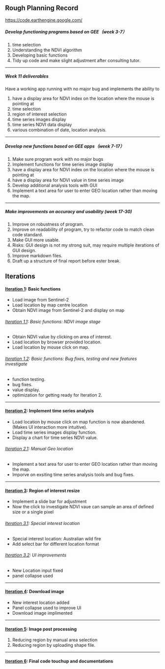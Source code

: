 ## Rough Planning Record

https://code.earthengine.google.com/
##### Develop functioning programs based on GEE（week 3-7）
1. time selection
1. Understanding the NDVI algorithm
1. Developing basic functions
1. Tidy up code and make slight adjustment after consulting tutor.
------------
##### Week 11 deliverables
Have a working app running with no major bug and implements the ability to
1. have a display area for NDVI index on the location where the mouse is pointing at
1. time selection
1. region of interest selection
1. time series images display
1. time series NDVI data display
1. various combination of date, location analysis.
------------
##### Develop new functions based on GEE apps（week 7-17）
1. Make sure program work with no major bugs
1. Implement functions for time series image display
1. have a display area for NDVI index on the location where the mouse is pointing at
1. have a display area for NDVI value in time series image
1. Develop additional analysis tools with GUI
1. Implement a text area for user to enter GEO location rather than moving the map.
------------
##### Make improvements on accuracy and usability (week 17-30)
1. Improve on robustness of program.
1. Improve on readability of program, try to refactor code to match clean code standard.
1. Make GUI more usable.
1. Risks: GUI design is not my strong suit, may require multiple iterations of GUI design.
1. Improve markdown files.
1. Draft up a structure of final report before ester break.
## Iterations
#### [Iteration 1](https://cseejira.essex.ac.uk/projects/A301349/versions/14221 "Iteration 1"): Basic functions 
* Load image from Sentinel-2
* Load location by map centre location
* Obtain NDVI image from Sentinel-2 and display on map
###### [Iteration 1.1](https://cseejira.essex.ac.uk/projects/A301349/versions/14229 "Iteration 1.1"): Basic functions: NDVI image stage
* Obtain NDVI value by clicking on area of interest.
* Load location by browser provided location.
* Load location by mouse click on map.
###### [Iteration 1.2](https://cseejira.essex.ac.uk/projects/A301349/versions/14305 "Iteration 1.2"): Basic functions: Bug fixes, testing and new features investigate
* function testing.
* bug fixes.
* value display.
* optimization for getting ready for Iteration 2.
------------
#### [Iteration 2](https://cseejira.essex.ac.uk/projects/A301349/versions/14400 "Iteration 2"): Implement time series analysis
* Load location by mouse click on map function is now abandened. (Makes UI interaction more intuitive).
* Load time series images display function.
* Display a chart for time series NDVI value.
###### [Iteration 2.1](https://cseejira.essex.ac.uk/projects/A301349/versions/14407 "Iteration 2.1"): Manual Geo location
* Implement a text area for user to enter GEO location rather than moving the map.
* Imporve on exsiting time series analysis tools and bug fixes. 
------------
#### [Iteration 3](https://cseejira.essex.ac.uk/projects/A301349/versions/14504 "Iteration 3"): Region of interest resize
* Implement a slide bar for adjustment
* Now the click to investigate NDVI vaue can sample an area of defined size or a single pixel
###### [Iteration 3.1](https://cseejira.essex.ac.uk/projects/A301349/versions/14721 "Iteration 3.1"): Special interest location
* Special interest location: Australian wild fire 
* Add select bar for different location format
###### [Iteration 3.2](https://cseejira.essex.ac.uk/projects/A301349/versions/14809 "Iteration 3.2"): UI improvements
* New Location input fixed
* panel collapse used 
------------
#### [Iteration 4](https://cseejira.essex.ac.uk/projects/A301349/versions/14915 "Iteration 4"): Download image
* New interest location added
* Panel collapse used to improve UI
* Download image implimented 
------------
#### [Iteration 5](https://cseejira.essex.ac.uk/projects/A301349/versions/15501 "Iteration 5"): Image post processing
1. Reducing region by manual area selection
1. Reducing region by uploading shape file.
------------
#### [Iteration 6](https://cseejira.essex.ac.uk/projects/A301349/versions/16300 "Iteration 6"): Final code touchup and documentations
